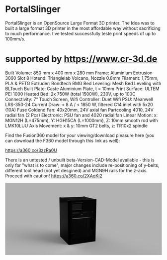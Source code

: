 # PortalSlinger
PortalSlinger is an OpenSource Large Format 3D printer. The Idea was to built a large format 3D printer in the most affordable way without sacrificing to much performance. I've tested successfully teste print speeds of up to 100mm/s.

# supported by https://www.cr-3d.de

Built Volume: 	850 mm x 400 mm x 280 mm
Frame:          Aluminium Extrusion 3060 Slot 8
Hotend:       	Trianglelab Volcano, Nozzle 0.8mm
Filament:     	1,75mm, PLA & PETG
Extruder:     	Bondtech BMG
Bed Leveling: 	Mesh Bed Leveling with BLTouch
Built Plate:    Caste Aluminium Plate, t = 10mm
Print Surface:  ULTEM PEI 1000
Heated Bed:   	2x 750W (total 1500W), 230V, up to 100C
Connectivity:  	7“ Touch Screen, Wifi
Controller:   	Duet Wifi
PSU:          	Meanwell LRS-350-24
Current Draw: 	< 8 A / < 1850 W, filtered C14 inlet with 5x20 (10A) Fuse
Coldend Fan:  	40x20mm, 24V axial fan
Partcooling   	4010, 24V radial fan (2 Pcs)
Electronic:   	PSU fan and 4020 radial fan
Linear Motion:  x: MGN12H (L=475mm), Y: HGH15CA (L=1000mm), Z: 10mm smooth rod with LMK10LUU
Axis Movement:  x & y: 10mm GT2 belts, z: TR10x2 spindle

Find the Fusion360 model for your viewing/download pleasure here (you can download the F360 model through this link as well):

https://a360.co/3zzRa0U

There is an untested / unbuilt beta-Version-CAD-Model available - this is only for "what is to come", major changes include re-positioning of y-belts, different tool head (not yet desgined) and MGN9H rails for the z-axis. Proceed with caution! https://a360.co/2XAqKi2

![CorEssentials MK1](https://github.com/MacNite/CorEssentials/blob/MK1/pictures/CorEssentials_4.png?raw=true)

